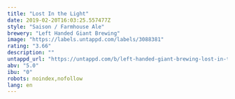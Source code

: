 ```yaml
---
title: "Lost In the Light"
date: 2019-02-20T16:03:25.557477Z
style: "Saison / Farmhouse Ale"
brewery: "Left Handed Giant Brewing"
image: "https://labels.untappd.com/labels/3088381"
rating: "3.66"
description: ""
untappd_url: "https://untappd.com/b/left-handed-giant-brewing-lost-in-the-light/3088381"
abv: "5.0"
ibu: "0"
robots: noindex,nofollow
lang: en
---
```

